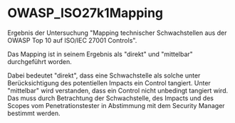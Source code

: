 # OWASP_ISO27k1Mapping

Ergebnis der Untersuchung "Mapping technischer Schwachstellen aus der OWASP Top 10 auf ISO/IEC 27001 Controls".

Das Mapping ist in seinem Ergebnis als "direkt" und "mittelbar" durchgeführt worden.

Dabei bedeutet "direkt", dass eine Schwachstelle als solche unter Berücksichtigung des potentiellen Impacts ein Control tangiert.
Unter "mittelbar" wird verstanden, dass ein Control nicht unbedingt tangiert wird. Das muss durch Betrachtung der Schwachstelle, des Impacts und des Scopes vom Penetrationstester in Abstimmung mit dem Security Manager bestimmt werden.
